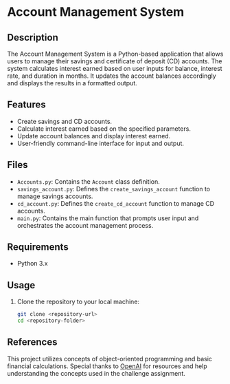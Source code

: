 # Account Management System

## Description

The Account Management System is a Python-based application that allows users to manage their savings and certificate of deposit (CD) accounts. The system calculates interest earned based on user inputs for balance, interest rate, and duration in months. It updates the account balances accordingly and displays the results in a formatted output.

## Features

- Create savings and CD accounts.
- Calculate interest earned based on the specified parameters.
- Update account balances and display interest earned.
- User-friendly command-line interface for input and output.

## Files

- `Accounts.py`: Contains the `Account` class definition.
- `savings_account.py`: Defines the `create_savings_account` function to manage savings accounts.
- `cd_account.py`: Defines the `create_cd_account` function to manage CD accounts.
- `main.py`: Contains the main function that prompts user input and orchestrates the account management process.

## Requirements

- Python 3.x

## Usage

1. Clone the repository to your local machine:
   ```bash
   git clone <repository-url>
   cd <repository-folder>

## References

This project utilizes concepts of object-oriented programming and basic financial calculations. Special thanks to [OpenAI](https://www.openai.com) for resources and help understanding the concepts used in the challenge assignment.

